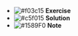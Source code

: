 - ![#f03c15](https://placehold.it/15/f03c15/000000?text=+) **Exercise**
- ![#c5f015](https://placehold.it/15/c5f015/000000?text=+) **Solution**
- ![#1589F0](https://placehold.it/15/1589F0/000000?text=+) **Note**